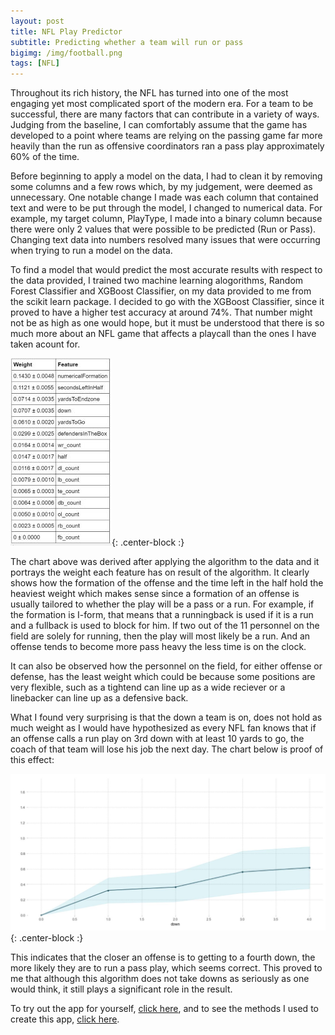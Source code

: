 ```yaml
---
layout: post
title: NFL Play Predictor
subtitle: Predicting whether a team will run or pass
bigimg: /img/football.png
tags: [NFL]
---
```


Throughout its rich history, the NFL has turned into one of the most engaging yet most complicated sport of the modern era. For a team to be successful, there are many factors that can contribute in a variety of ways. Judging from the baseline, I can comfortably assume that the game has developed to a point where teams are relying on the passing game far more heavily than the run as offensive coordinators ran a pass play approximately 60% of the time.

Before beginning to apply a model on the data, I had to clean it by removing some columns and a few rows which, by my judgement, were deemed as unnecessary. One notable change I made was each column that contained text and were to be put through the model, I changed to numerical data. For example, my target column, PlayType, I made into a binary column because there were only 2 values that were possible to be predicted (Run or Pass). Changing text data into numbers resolved many issues that were occurring when trying to run a model on the data.

To find a model that would predict the most accurate results with respect to the data provided, I trained two machine learning alogorithms, Random Forest Classifier and XGBoost Classifier, on my data provided to me from the scikit learn package. I decided to go with the XGBoost Classifier, since it proved to have a higher test accuracy at around 74%. That number might not be as high as one would hope, but it must be understood that there is so much more about an NFL game that affects a playcall than the ones I have taken acount for.

![Chart](/img/weight-chart.JPG){: .center-block :}

The chart above was derived after applying the algorithm to the data and it portrays the weight each feature has on result of the algorithm. It clearly shows how the formation of the offense and the time left in the half hold the heaviest weight which makes sense since a formation of an offense is usually tailored to whether the play will be a pass or a run. For example, if the formation is I-form, that means that a runningback is used if it is a run and a fullback is used to block for him. If two out of the 11 personnel on the field are solely for running, then the play will most likely be a run. And an offense tends to become more pass heavy the less time is on the clock.

It can also be observed how the personnel on the field, for either offense or defense, has the least weight which could be because some positions are very flexible, such as a tightend can line up as a wide reciever or a linebacker can line up as a defensive back.

What I found very surprising is that the down a team is on, does not hold as much weight as I would have hypothesized as every NFL fan knows that if an offense calls a run play on 3rd down with at least 10 yards to go, the coach of that team will lose his job the next day. The chart below is proof of this effect: 

![Chart](/img/pdp.JPG){: .center-block :}

This indicates that the closer an offense is to getting to a fourth down, the more likely they are to run a pass play, which seems correct. This proved to me that although this algorithm does not take downs as seriously as one would think, it still plays a significant role in the result.

To try out the app for yourself, [click here](https://ds9unit2buildproject.herokuapp.com/), and to see the methods I used to create this app, [click here](https://github.com/daanishrasheed/Unit2_Build_Project).